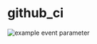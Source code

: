# github_ci

![example event parameter](https://github.com/github/docs/actions/workflows/main.yml/badge.svg?event=push)
